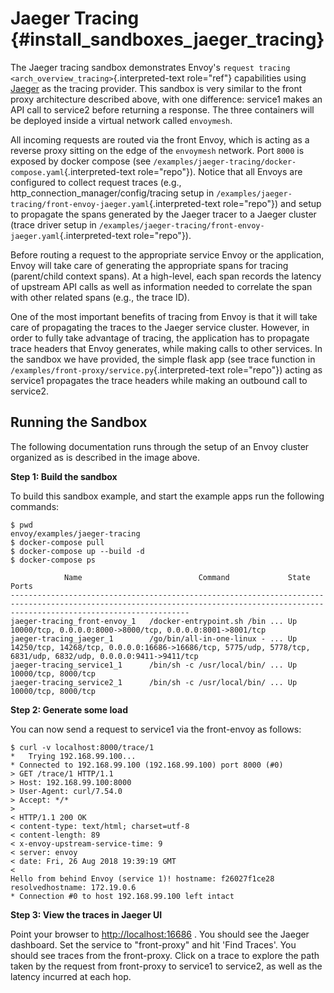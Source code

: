 Jaeger Tracing {#install_sandboxes_jaeger_tracing}
==============

The Jaeger tracing sandbox demonstrates Envoy\'s
`request tracing <arch_overview_tracing>`{.interpreted-text role="ref"}
capabilities using [Jaeger](https://jaegertracing.io/) as the tracing
provider. This sandbox is very similar to the front proxy architecture
described above, with one difference: service1 makes an API call to
service2 before returning a response. The three containers will be
deployed inside a virtual network called `envoymesh`.

All incoming requests are routed via the front Envoy, which is acting as
a reverse proxy sitting on the edge of the `envoymesh` network. Port
`8000` is exposed by docker compose (see
`/examples/jaeger-tracing/docker-compose.yaml`{.interpreted-text
role="repo"}). Notice that all Envoys are configured to collect request
traces (e.g., http\_connection\_manager/config/tracing setup in
`/examples/jaeger-tracing/front-envoy-jaeger.yaml`{.interpreted-text
role="repo"}) and setup to propagate the spans generated by the Jaeger
tracer to a Jaeger cluster (trace driver setup in
`/examples/jaeger-tracing/front-envoy-jaeger.yaml`{.interpreted-text
role="repo"}).

Before routing a request to the appropriate service Envoy or the
application, Envoy will take care of generating the appropriate spans
for tracing (parent/child context spans). At a high-level, each span
records the latency of upstream API calls as well as information needed
to correlate the span with other related spans (e.g., the trace ID).

One of the most important benefits of tracing from Envoy is that it will
take care of propagating the traces to the Jaeger service cluster.
However, in order to fully take advantage of tracing, the application
has to propagate trace headers that Envoy generates, while making calls
to other services. In the sandbox we have provided, the simple flask app
(see trace function in
`/examples/front-proxy/service.py`{.interpreted-text role="repo"})
acting as service1 propagates the trace headers while making an outbound
call to service2.

Running the Sandbox
-------------------

The following documentation runs through the setup of an Envoy cluster
organized as is described in the image above.

**Step 1: Build the sandbox**

To build this sandbox example, and start the example apps run the
following commands:

    $ pwd
    envoy/examples/jaeger-tracing
    $ docker-compose pull
    $ docker-compose up --build -d
    $ docker-compose ps

                Name                          Command             State                                                       Ports
    ------------------------------------------------------------------------------------------------------------------------------------------------------------------------------------
    jaeger-tracing_front-envoy_1   /docker-entrypoint.sh /bin ... Up      10000/tcp, 0.0.0.0:8000->8000/tcp, 0.0.0.0:8001->8001/tcp
    jaeger-tracing_jaeger_1        /go/bin/all-in-one-linux - ... Up      14250/tcp, 14268/tcp, 0.0.0.0:16686->16686/tcp, 5775/udp, 5778/tcp, 6831/udp, 6832/udp, 0.0.0.0:9411->9411/tcp
    jaeger-tracing_service1_1      /bin/sh -c /usr/local/bin/ ... Up      10000/tcp, 8000/tcp
    jaeger-tracing_service2_1      /bin/sh -c /usr/local/bin/ ... Up      10000/tcp, 8000/tcp

**Step 2: Generate some load**

You can now send a request to service1 via the front-envoy as follows:

    $ curl -v localhost:8000/trace/1
    *   Trying 192.168.99.100...
    * Connected to 192.168.99.100 (192.168.99.100) port 8000 (#0)
    > GET /trace/1 HTTP/1.1
    > Host: 192.168.99.100:8000
    > User-Agent: curl/7.54.0
    > Accept: */*
    >
    < HTTP/1.1 200 OK
    < content-type: text/html; charset=utf-8
    < content-length: 89
    < x-envoy-upstream-service-time: 9
    < server: envoy
    < date: Fri, 26 Aug 2018 19:39:19 GMT
    <
    Hello from behind Envoy (service 1)! hostname: f26027f1ce28 resolvedhostname: 172.19.0.6
    * Connection #0 to host 192.168.99.100 left intact

**Step 3: View the traces in Jaeger UI**

Point your browser to <http://localhost:16686> . You should see the
Jaeger dashboard. Set the service to \"front-proxy\" and hit \'Find
Traces\'. You should see traces from the front-proxy. Click on a trace
to explore the path taken by the request from front-proxy to service1 to
service2, as well as the latency incurred at each hop.
